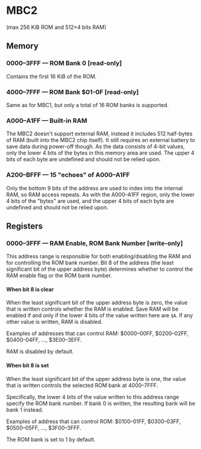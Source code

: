 # MBC2

(max 256 KiB ROM and 512×4 bits RAM)

## Memory

### 0000–3FFF — ROM Bank 0 \[read-only\]

Contains the first 16 KiB of the ROM.

### 4000–7FFF — ROM Bank $01-0F \[read-only\]

Same as for MBC1, but only a total of 16 ROM banks is supported.

### A000–A1FF — Built-in RAM

The MBC2 doesn't support external RAM, instead it includes 512 half-bytes of RAM (built into the MBC2 chip itself).
It still requires an external battery to save data during power-off though.
As the data consists of 4-bit values, only the lower 4 bits of the bytes in this memory area are used.
The upper 4 bits of each byte are undefined and should not be relied upon.

### A200–BFFF — 15 "echoes" of A000–A1FF

Only the bottom 9 bits of the address are used to index into the internal RAM, so RAM access repeats.
As with the A000–A1FF region, only the lower 4 bits of the "bytes" are used, and the upper 4 bits of each byte are undefined and should not be relied upon.

## Registers

### 0000–3FFF — RAM Enable, ROM Bank Number \[write-only\]

This address range is responsible for both enabling/disabling the RAM and for controlling the ROM bank number.
Bit 8 of the address (the least
significant bit of the upper address byte) determines whether to control
the RAM enable flag or the ROM bank number.

#### When bit 8 is clear

When the least significant bit of the upper address byte is zero, the value that is written controls whether the RAM is enabled.
Save RAM will be enabled if and only if the lower 4 bits of the value written here are `$A`.
If any other value is written, RAM is disabled.

Examples of addresses that can control RAM: $0000–00FF, $0200–02FF, $0400–04FF, ..., $3E00–3EFF.

RAM is disabled by default.

#### When bit 8 is set

When the least significant bit of the upper address byte is one, the value that is written controls the selected ROM bank at 4000–7FFF.

Specifically, the lower 4 bits of the value written to this address range specify the ROM bank number.
If bank 0 is written, the resulting bank will be bank 1 instead.

Examples of address that can control ROM: $0100–01FF, $0300–03FF, $0500–05FF, ..., $3F00–3FFF.

The ROM bank is set to 1 by default.
